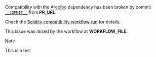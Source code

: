 Compatibility with the [Arecibo](https://github.com/lurk-lab/arecibo) dependency has been broken by commit [`__COMMIT__`](__COMMIT_URL__) from __PR_URL__.

Check the [Solidity compatibility workflow run](__WORKFLOW_URL__) for details.

This issue was raised by the workflow at __WORKFLOW_FILE__.

> [!NOTE]
> This is a test
